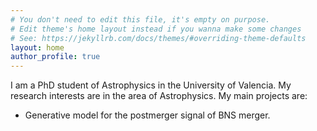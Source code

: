 ```yaml
---
# You don't need to edit this file, it's empty on purpose.
# Edit theme's home layout instead if you wanna make some changes
# See: https://jekyllrb.com/docs/themes/#overriding-theme-defaults
layout: home
author_profile: true
---
```


I am a PhD student of Astrophysics in the University of Valencia. My research interests are in the area of Astrophysics. My main projects are:
- Generative model for the postmerger signal of BNS merger.
